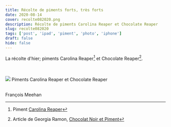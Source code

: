 ```yaml
---
title: Récolte de piments forts, très forts
date: 2020-08-14
cover: recolte082020.png
description: Récolte de piments Carolina Reaper et Chocolate Reaper
slug: recolte082020
tags: ['post', 'ipad', 'piment', 'photo', 'iphone']
draft: false
hide: false
---
```


La récolte d'hier; piments Carolina Reaper[^1] et Chocolate Reaper[^2].


<br/>
<br/>

<Flex>
  <Card width={[ 256, 320 ]} mx='auto'>
    <Image src='recolte082020.png'/>
    <Text>
      Piments Carolina Reaper et Chocolate Reaper
    </Text>
  </Card>
</Flex>

<br/>
<br/>

François Meehan 


[^1]: Piment [Carolina Reaper](https://jardinierparesseux.com/tag/piment-carolina-reaper/) 
[^2]: Article de Georgia Ramon, [Chocolat Noir et Piment](https://www.okokoa.fr/52-bean-to-bar/20-chocolats-en-tablette/239-carolina-reaper-chocolat-noir-piment-georgia-ramon-par-georgia-ramon.html) 